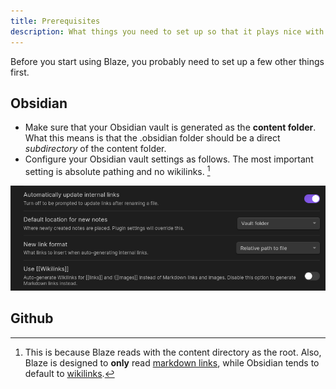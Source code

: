 ```yaml
---
title: Prerequisites
description: What things you need to set up so that it plays nice with Blaze.
---
```


Before you start using Blaze, you probably need to set up a few other things first.

## Obsidian

- Make sure that your Obsidian vault is generated as the **content folder**. What this means is that the .obsidian folder should be a direct *subdirectory* of the content folder.
- Configure your Obsidian vault settings as follows. The most important setting is absolute pathing and no wikilinks. [^1]

![](assets/obbysettings.png)

## Github

[^1]: This is because Blaze reads with the content directory as the root. Also, Blaze is designed to **only** read [markdown links](https://www.markdownguide.org/basic-syntax/), while Obsidian tends to default to [wikilinks](https://en.wikipedia.org/wiki/Help:Link).
